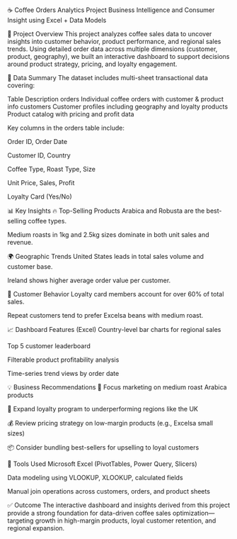 ☕ Coffee Orders Analytics Project
Business Intelligence and Consumer Insight using Excel + Data Models

🧩 Project Overview
This project analyzes coffee sales data to uncover insights into customer behavior, product performance, and regional sales trends. Using detailed order data across multiple dimensions (customer, product, geography), we built an interactive dashboard to support decisions around product strategy, pricing, and loyalty engagement.

📄 Data Summary
The dataset includes multi-sheet transactional data covering:

Table	Description
orders	Individual coffee orders with customer & product info
customers	Customer profiles including geography and loyalty
products	Product catalog with pricing and profit data

Key columns in the orders table include:

Order ID, Order Date

Customer ID, Country

Coffee Type, Roast Type, Size

Unit Price, Sales, Profit

Loyalty Card (Yes/No)

📊 Key Insights
🔥 Top-Selling Products
Arabica and Robusta are the best-selling coffee types.

Medium roasts in 1kg and 2.5kg sizes dominate in both unit sales and revenue.

🌍 Geographic Trends
United States leads in total sales volume and customer base.

Ireland shows higher average order value per customer.

👥 Customer Behavior
Loyalty card members account for over 60% of total sales.

Repeat customers tend to prefer Excelsa beans with medium roast.

📈 Dashboard Features (Excel)
Country-level bar charts for regional sales

Top 5 customer leaderboard

Filterable product profitability analysis

Time-series trend views by order date

💡 Business Recommendations
📌 Focus marketing on medium roast Arabica products

🎯 Expand loyalty program to underperforming regions like the UK

💰 Review pricing strategy on low-margin products (e.g., Excelsa small sizes)

📦 Consider bundling best-sellers for upselling to loyal customers

🔧 Tools Used
Microsoft Excel (PivotTables, Power Query, Slicers)

Data modeling using VLOOKUP, XLOOKUP, calculated fields

Manual join operations across customers, orders, and product sheets

✅ Outcome
The interactive dashboard and insights derived from this project provide a strong foundation for data-driven coffee sales optimization—targeting growth in high-margin products, loyal customer retention, and regional expansion.

